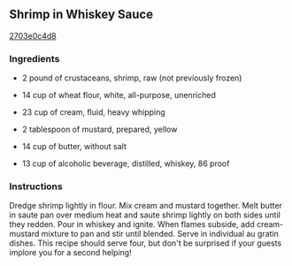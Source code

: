 ## Shrimp in Whiskey Sauce

[2703e0c4d8](http://www.food.com/recipe/shrimp-in-whiskey-sauce-4142)

### Ingredients

 - 2 pound of crustaceans, shrimp, raw (not previously frozen)

 - 14 cup of wheat flour, white, all-purpose, unenriched

 - 23 cup of cream, fluid, heavy whipping

 - 2 tablespoon of mustard, prepared, yellow

 - 14 cup of butter, without salt

 - 13 cup of alcoholic beverage, distilled, whiskey, 86 proof

### Instructions

Dredge shrimp lightly in flour. Mix cream and mustard together. Melt butter in saute pan over medium heat and saute shrimp lightly on both sides until they redden. Pour in whiskey and ignite. When flames subside, add cream-mustard mixture to pan and stir until blended. Serve in individual au gratin dishes. This recipe should serve four, but don't be surprised if your guests implore you for a second helping!
